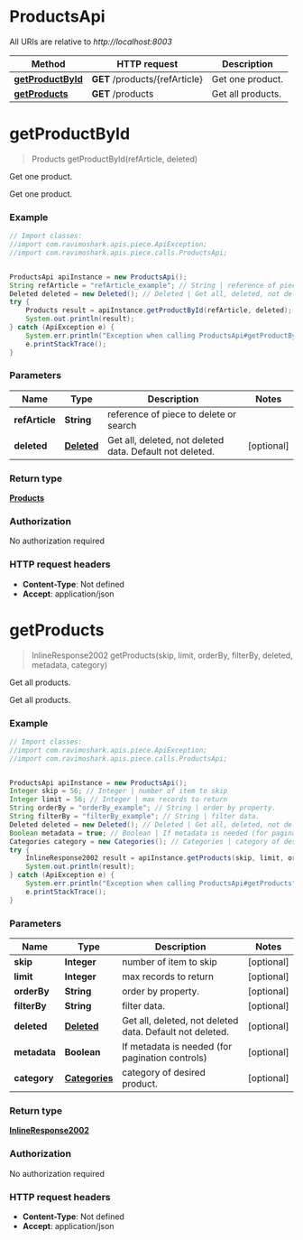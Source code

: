 # ProductsApi

All URIs are relative to *http://localhost:8003*

Method | HTTP request | Description
------------- | ------------- | -------------
[**getProductById**](ProductsApi.md#getProductById) | **GET** /products/{refArticle} | Get one product.
[**getProducts**](ProductsApi.md#getProducts) | **GET** /products | Get all products.

<a name="getProductById"></a>
# **getProductById**
> Products getProductById(refArticle, deleted)

Get one product.

Get one product.

### Example
```java
// Import classes:
//import com.ravimoshark.apis.piece.ApiException;
//import com.ravimoshark.apis.piece.calls.ProductsApi;


ProductsApi apiInstance = new ProductsApi();
String refArticle = "refArticle_example"; // String | reference of piece to delete or search
Deleted deleted = new Deleted(); // Deleted | Get all, deleted, not deleted data. Default not deleted.
try {
    Products result = apiInstance.getProductById(refArticle, deleted);
    System.out.println(result);
} catch (ApiException e) {
    System.err.println("Exception when calling ProductsApi#getProductById");
    e.printStackTrace();
}
```

### Parameters

Name | Type | Description  | Notes
------------- | ------------- | ------------- | -------------
 **refArticle** | **String**| reference of piece to delete or search |
 **deleted** | [**Deleted**](.md)| Get all, deleted, not deleted data. Default not deleted. | [optional]

### Return type

[**Products**](Products.md)

### Authorization

No authorization required

### HTTP request headers

 - **Content-Type**: Not defined
 - **Accept**: application/json

<a name="getProducts"></a>
# **getProducts**
> InlineResponse2002 getProducts(skip, limit, orderBy, filterBy, deleted, metadata, category)

Get all products.

Get all products.

### Example
```java
// Import classes:
//import com.ravimoshark.apis.piece.ApiException;
//import com.ravimoshark.apis.piece.calls.ProductsApi;


ProductsApi apiInstance = new ProductsApi();
Integer skip = 56; // Integer | number of item to skip
Integer limit = 56; // Integer | max records to return
String orderBy = "orderBy_example"; // String | order by property.
String filterBy = "filterBy_example"; // String | filter data.
Deleted deleted = new Deleted(); // Deleted | Get all, deleted, not deleted data. Default not deleted.
Boolean metadata = true; // Boolean | If metadata is needed (for pagination controls)
Categories category = new Categories(); // Categories | category of desired product.
try {
    InlineResponse2002 result = apiInstance.getProducts(skip, limit, orderBy, filterBy, deleted, metadata, category);
    System.out.println(result);
} catch (ApiException e) {
    System.err.println("Exception when calling ProductsApi#getProducts");
    e.printStackTrace();
}
```

### Parameters

Name | Type | Description  | Notes
------------- | ------------- | ------------- | -------------
 **skip** | **Integer**| number of item to skip | [optional]
 **limit** | **Integer**| max records to return | [optional]
 **orderBy** | **String**| order by property. | [optional]
 **filterBy** | **String**| filter data. | [optional]
 **deleted** | [**Deleted**](.md)| Get all, deleted, not deleted data. Default not deleted. | [optional]
 **metadata** | **Boolean**| If metadata is needed (for pagination controls) | [optional]
 **category** | [**Categories**](.md)| category of desired product. | [optional]

### Return type

[**InlineResponse2002**](InlineResponse2002.md)

### Authorization

No authorization required

### HTTP request headers

 - **Content-Type**: Not defined
 - **Accept**: application/json

